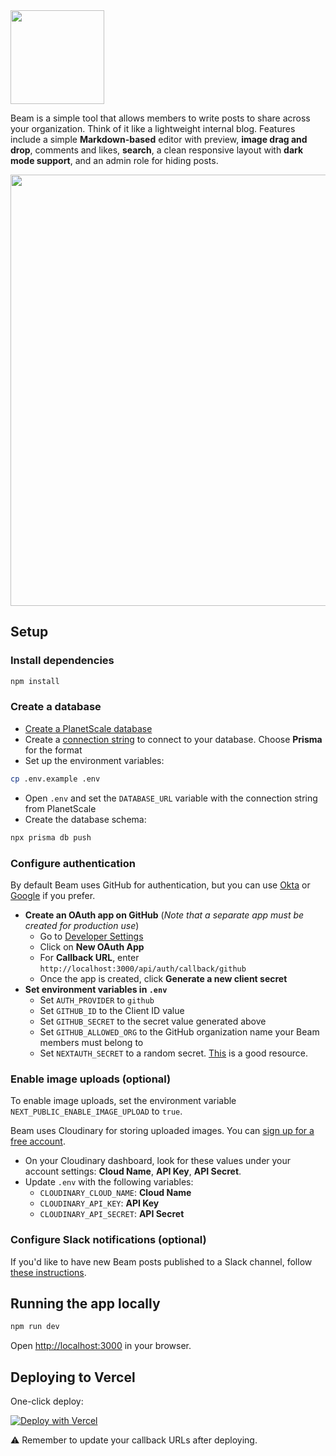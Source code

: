 <img src="public/images/logo.svg" width="150" />

Beam is a simple tool that allows members to write posts to share across your organization. Think of it like a lightweight internal blog. Features include a simple **Markdown-based** editor with preview, **image drag and drop**, comments and likes, **search**, a clean responsive layout with **dark mode support**, and an admin role for hiding posts.

<img src="public/images/screenshot.png" width="690" />

## Setup

### Install dependencies

```bash
npm install
```

### Create a database

- [Create a PlanetScale database](https://docs.planetscale.com/tutorials/planetscale-quick-start-guide#create-a-database)
- Create a [connection string](https://docs.planetscale.com/concepts/connection-strings#creating-a-password) to connect to your database. Choose **Prisma** for the format
- Set up the environment variables:

```bash
cp .env.example .env
```

- Open `.env` and set the `DATABASE_URL` variable with the connection string from PlanetScale
- Create the database schema:

```bash
npx prisma db push
```

### Configure authentication

By default Beam uses GitHub for authentication, but you can use [Okta](doc/okta_setup.md) or [Google](doc/google_setup.md) if you prefer.

- **Create an OAuth app on GitHub** (_Note that a separate app must be created for production use_)
  - Go to [Developer Settings](https://github.com/settings/developers)
  - Click on **New OAuth App**
  - For **Callback URL**, enter `http://localhost:3000/api/auth/callback/github`
  - Once the app is created, click **Generate a new client secret**
- **Set environment variables in `.env`**
  - Set `AUTH_PROVIDER` to `github`
  - Set `GITHUB_ID` to the Client ID value
  - Set `GITHUB_SECRET` to the secret value generated above
  - Set `GITHUB_ALLOWED_ORG` to the GitHub organization name your Beam members must belong to
  - Set `NEXTAUTH_SECRET` to a random secret. [This](https://generate-secret.now.sh/32) is a good resource.

### Enable image uploads (optional)

To enable image uploads, set the environment variable `NEXT_PUBLIC_ENABLE_IMAGE_UPLOAD` to `true`.

Beam uses Cloudinary for storing uploaded images. You can [sign up for a free account](https://cloudinary.com/users/register/free).

- On your Cloudinary dashboard, look for these values under your account settings: **Cloud Name**, **API Key**, **API Secret**.
- Update `.env` with the following variables:
  - `CLOUDINARY_CLOUD_NAME`: **Cloud Name**
  - `CLOUDINARY_API_KEY`: **API Key**
  - `CLOUDINARY_API_SECRET`: **API Secret**

### Configure Slack notifications (optional)

If you'd like to have new Beam posts published to a Slack channel, follow [these instructions](doc/slack_setup.md).

## Running the app locally

```bash
npm run dev
```

Open [http://localhost:3000](http://localhost:3000) in your browser.

## Deploying to Vercel

One-click deploy:

[![Deploy with Vercel](https://vercel.com/button)](https://vercel.com/new/clone?repository-url=https%3A%2F%2Fgithub.com%2Fplanetscale%2Fbeam)

⚠️ Remember to update your callback URLs after deploying.
